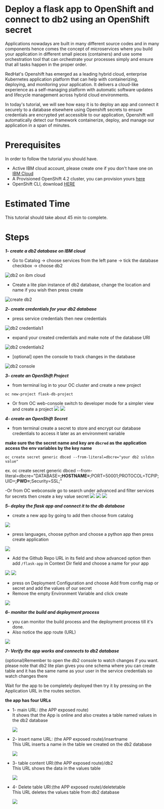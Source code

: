 # Deploy a flask app to OpenShift and connect to db2 using an OpenShift secret

Applications nowadays are built in many different source codes and in many components hence comes the concept of microservices 
where you build your application in different small pieces (containers) and use some orchestration tool that can orchestrate 
your processes simply and ensure that all tasks happen in the proper order.

RedHat's Openshift has emerged as a leading hybrid cloud, enterprise Kubernetes application platform that can help with containerizing, deploying, and monitoring your application. It delivers a cloud-like experience as a self-managing
platform with automatic software updates and lifecycle management across hybrid cloud environments.

In today's tutorial, we will see how easy it is to deploy an app and connect it securely to a database elsewhere using Openshift
secrets to ensure credentials are encrypted yet accessible to our application, Openshift will automatically detect our framework
containerize, deploy, and manage our application in a span of minutes.

# Prerequisites
In order to follow the tutorial you should have.

- Active IBM cloud account, please create one if you don't have one on [IBM Cloud](https://cloud.ibm.com/registration)
- A Provisioned OpenShift 4.2 cluster, you can provision yours [here](https://cloud.ibm.com/kubernetes/landing?platformType=openshift)
- OpenShift CLI, download [HERE](https://cloud.ibm.com/docs/openshift?topic=openshift-openshift-cli)

# Estimated Time
This tutorial should take about 45 min to complete.

# Steps

***1- create a db2 database on IBM cloud***

- Go to Catalog -> choose services from the left pane -> tick the database checkbox -> choose db2

![db2 on ibm cloud](snaps/db2_1.png)


- Create a lite plan instance of db2 database, change the location and name if you wish then press create

![create db2](snaps/db2_2.png)



***2- create credentials for your db2 database***


- press service credentials then new credentials

![db2 credentials1](snaps/db2_3.png)



- expand your created credentials and make note of the database URI

![db2 credentials2](snaps/db2_5.png)



- [optional] open the console to track changes in the database

![db2 console](snaps/db2_6.png)

***3- create an OpenShift Project***

- from terminal log in to your OC cluster and create a new project
```
oc new-project flask-db-project
```

- Or from OC web-console switch to developer mode for a simpler view and create a project
![](snaps/OC1.png)
![](snaps/OC2.png)

***4- create an OpenShift Secret***

- from terminal create a secret to store and encrypt our database credentials to access it later as an environment variable

**make sure the the secret name and key are `dbcred` as the application access the env variables by the key name**
```
oc create secret generic dbced --from-literal=dbcre="your db2 ssldsn value"
```
ex. oc create secret generic dbced --from-literal=dbcre="DATABASE=**;HOSTNAME=**;PORT=50001;PROTOCOL=TCPIP;UID=**;PWD=**;Security=SSL;"

-Or from OC webconsole go to search under advanced and filter services for secrets then create a key value secret
![](snaps/OC3.png)
![](snaps/OC4.png)
![](snaps/OC5.png)

***5- deploy the flask app and connect it to the db database***

- create a new app by going to add then choose from catalog 

![](snaps/OC6.png)

- press languages, choose python and choose a python app then press create application 

![](snaps/OC7.png)

- Add the Github Repo URL in its field and show advanced option then add `/flask-app` in Context Dir field and choose a name for your app

![](snaps/OC8.png)
![](snaps/OC9.png)


- press on Deployment Configuration and choose Add from config map or secret and add the values of our secret
- Remove the empty Environment Variable and click create

![](snaps/OC10.png)



***6- monitor the build and deployment process***

- you can monitor the build process and the deployment process till it's done.
- Also notice the app route (URL)

![](snaps/OC11.png)


***7- Verify the app works and connects to db2 database***

(optional)Remember to open the db2 console to watch changes if you want. please note that db2 lite plan gives you one  schema where you can create table and it has the same name as your user in the service credentials so watch changes there

Wait for the app to be completely deployed then try it by pressing on the Application URL in the routes section.

**the app has four URLs**

- 1- main URL: (the APP exposed route)    
  It shows that the App is online and also creates a table named values in the db2 database
  
  ![](snaps/OC12.png)


- 2- insert name URL: (the APP exposed route)/insertname  
  This URL inserts a name in the table we created on the db2 database
  
  ![](snaps/OC13.png)

  
- 3- table content URl:(the APP exposed route)/db2  
   This URL shows the data in the values table
   
   ![](snaps/OC14.png)


- 4- Delete table URl:(the APP exposed route)/deletetable  
   This URL deletes the values table from db2 database
   
   ![](snaps/OC15.png)


